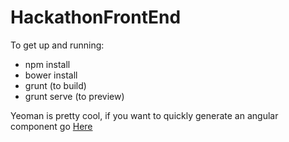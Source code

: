 HackathonFrontEnd
=================

To get up and running:
- npm install
- bower install
- grunt (to build)
- grunt serve (to preview)

Yeoman is pretty cool, if you want to quickly generate an angular component go [Here](https://github.com/yeoman/generator-angular/blob/master/readme.md)